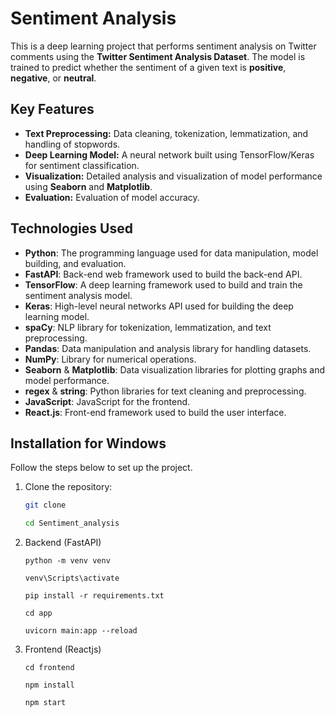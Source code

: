 # Sentiment Analysis

This is a deep learning project that performs sentiment analysis on Twitter comments using the **Twitter Sentiment Analysis Dataset**. The model is trained to predict whether the sentiment of a given text is **positive**, **negative**, or **neutral**.

## Key Features
- **Text Preprocessing:** Data cleaning, tokenization, lemmatization, and handling of stopwords.
- **Deep Learning Model:** A neural network built using TensorFlow/Keras for sentiment classification.
- **Visualization:** Detailed analysis and visualization of model performance using **Seaborn** and **Matplotlib**.
- **Evaluation:** Evaluation of model accuracy.

## Technologies Used
- **Python**: The programming language used for data manipulation, model building, and evaluation.
- **FastAPI**: Back-end web framework used to build the back-end API.
- **TensorFlow**: A deep learning framework used to build and train the sentiment analysis model.
- **Keras**: High-level neural networks API used for building the deep learning model.
- **spaCy**: NLP library for tokenization, lemmatization, and text preprocessing.
- **Pandas**: Data manipulation and analysis library for handling datasets.
- **NumPy**: Library for numerical operations.
- **Seaborn** & **Matplotlib**: Data visualization libraries for plotting graphs and model performance.
- **regex** & **string**: Python libraries for text cleaning and preprocessing.
- **JavaScript**: JavaScript for the frontend.
- **React.js**: Front-end framework used to build the user interface.

## Installation for Windows

Follow the steps below to set up the project.

1. Clone the repository:
    ```bash
    git clone 

    cd Sentiment_analysis
    ```

2. Backend (FastAPI)
    ```
    python -m venv venv

    venv\Scripts\activate

    pip install -r requirements.txt

    cd app

    uvicorn main:app --reload
    ```

3. Frontend (Reactjs)
    ```
    cd frontend

    npm install

    npm start
    ```
